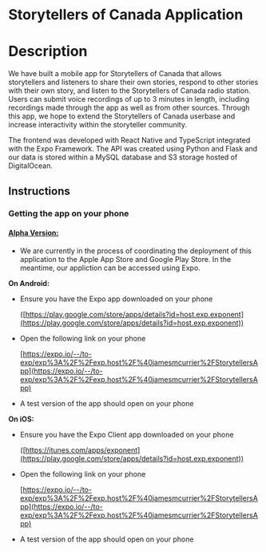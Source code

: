 # Storytellers of Canada Application

# Description

We have built a mobile app for Storytellers of Canada that allows storytellers and listeners to share their own stories, respond to other stories with their own story, and listen to the Storytellers of Canada radio station. Users can submit voice recordings of up to 3 minutes in length, including recordings made through the app as well as from other sources. Through this app, we hope to extend the Storytellers of Canada userbase and increase interactivity within the storyteller community. 

The frontend was developed with React Native and TypeScript integrated with the Expo Framework. The API was created using Python and Flask and our data is stored within a MySQL database and S3 storage hosted of DigitalOcean. 

## Instructions
### Getting the app on your phone

#### <ins>Alpha Version:</ins>

- We are currently in the process of coordinating the deployment of this application to the Apple App Store and Google Play Store. In the meantime, our appliction can be accessed using Expo.

**On Android:**

- Ensure you have the Expo app downloaded on your phone

	([https://play.google.com/store/apps/details?id=host.exp.exponent](https://play.google.com/store/apps/details?id=host.exp.exponent))

- Open the following link on your phone

	[https://expo.io/--/to-exp/exp%3A%2F%2Fexp.host%2F%40jamesmcurrier%2FStorytellersApp](https://expo.io/--/to-exp/exp%3A%2F%2Fexp.host%2F%40jamesmcurrier%2FStorytellersApp)

- A test version of the app should open on your phone

**On iOS:**

- Ensure you have the Expo Client app downloaded on your phone

	([https://itunes.com/apps/exponent](https://play.google.com/store/apps/details?id=host.exp.exponent))

- Open the following link on your phone

	[https://expo.io/--/to-exp/exp%3A%2F%2Fexp.host%2F%40jamesmcurrier%2FStorytellersApp](https://expo.io/--/to-exp/exp%3A%2F%2Fexp.host%2F%40jamesmcurrier%2FStorytellersApp)

- A test version of the app should open on your phone
